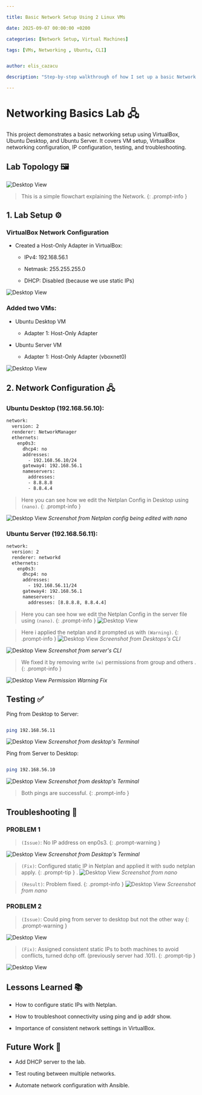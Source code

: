 ```yaml
---

title: Basic Network Setup Using 2 Linux VMs

date: 2025-09-07 00:00:00 +0200

categories: [Network Setup, Virtual Machines]

tags: [VMs, Networking , Ubuntu, CLI]


author: elis_cazacu

description: "Step-by-step walkthrough of how I set up a basic Network using 2 Ubuntu Virtual Machines"

---
```

# Networking Basics Lab 🖧

This project demonstrates a basic networking setup using VirtualBox, Ubuntu Desktop, and Ubuntu Server.
It covers VM setup, VirtualBox networking configuration, IP configuration, testing, and troubleshooting.

## Lab Topology 🖼️

![Desktop View](/assets/img/network-project/flowchart.png)

> This is a simple flowchart explaining the Network.
{: .prompt-info }

## 1. Lab Setup ⚙️

### VirtualBox Network Configuration

- Created a Host-Only Adapter in VirtualBox:

  - IPv4: 192.168.56.1

  - Netmask: 255.255.255.0

  - DHCP: Disabled (because we use static IPs)
  
![Desktop View](/assets/img/network-project/vm-network-settings.png)

### Added two VMs:

  - Ubuntu Desktop VM

    - Adapter 1: Host-Only Adapter

  - Ubuntu Server VM

    - Adapter 1: Host-Only Adapter (vboxnet0)
	
![Desktop View](/assets/img/network-project/vbox-show.png)


## 2. Network Configuration 🖧

### Ubuntu Desktop (192.168.56.10):
```bash
network:
  version: 2
  renderer: NetworkManager
  ethernets:
    enp0s3:
      dhcp4: no
      addresses:
        - 192.168.56.10/24
      gateway4: 192.168.56.1
      nameservers:
        addresses: 
		- 8.8.8.8
		- 8.8.4.4
```
> Here you can see how we edit the Netplan Config in Desktop using `(nano)`.
{: .prompt-info }

![Desktop View](/assets/img/network-project/edit-netconfg-ubuntu-1.png)
_Screenshot from Netplan config being edited with nano_

### Ubuntu Server (192.168.56.11):
```bash
network:
  version: 2
  renderer: networkd
  ethernets:
    enp0s3:
      dhcp4: no
      addresses:
        - 192.168.56.11/24
      gateway4: 192.168.56.1
      nameservers:
        addresses: [8.8.8.8, 8.8.4.4]
```
> Here you can see how we edit the Netplan Config in the server file using `(nano)`.
{: .prompt-info }
![Desktop View](/assets/img/network-project/redid-netconfig-server-dhcp-off.png)

> Here i applied the netplan and it prompted us with `(Warning)`.
{: .prompt-info }
![Desktop View](/assets/img/network-project/permissions-issue-1.png)
_Screenshot from Desktops's CLI_

![Desktop View](/assets/img/network-project/netplan-apply.png)
_Screenshot from server's CLI_

> We fixed it by removing write `(w)` permissions from group and others .
{: .prompt-info }

![Desktop View](/assets/img/network-project/fixed-permissions-1.png)
_Permission Warning Fix_


## Testing ✅

Ping from Desktop to Server:

```bash

ping 192.168.56.11

```

![Desktop View](/assets/img/network-project/finally-pingserver-fromdesktop.png)
_Screenshot from desktop's Terminal_

Ping from Server to Desktop:

```bash

ping 192.168.56.10

```

![Desktop View](/assets/img/network-project/ping-fromserver-to-desktop.png)
_Screenshot from desktop's Terminal_

> Both pings are successful.
{: .prompt-info }

## Troubleshooting 🔧

### PROBLEM 1
> `(Issue)`: No IP address on enp0s3.
{: .prompt-warning }

![Desktop View](/assets/img/network-project/changes-not-applied-through-ip-address-set.png)
_Screenshot from Desktop's Terminal_

> `(Fix)`: Configured static IP in Netplan and applied it with sudo netplan apply.
{: .prompt-tip }
.
![Desktop View](/assets/img/network-project/edit-netconfg-ubuntu-1.png)
_Screenshot from nano_

> `(Result)`: Problem fixed.
{: .prompt-info }
![Desktop View](/assets/img/network-project/verified-ipaddress-it-works.png)
_Screenshot from nano_

### PROBLEM 2
> `(Issue)`: Could ping from server to desktop but not the other way
{: .prompt-warning }

![Desktop View](/assets/img/network-project/server-showaddr-problem.png)

> `(Fix)`: Assigned consistent static IPs to both machines to avoid conflicts, turned dchp off. (previously server had .101).
{: .prompt-tip }

![Desktop View](/assets/img/network-project/server-addr-after-dhcp-off.png)


## Lessons Learned 📚

- How to configure static IPs with Netplan.

- How to troubleshoot connectivity using ping and ip addr show.

- Importance of consistent network settings in VirtualBox.

## Future Work 🔮

- Add DHCP server to the lab.

- Test routing between multiple networks.

- Automate network configuration with Ansible.